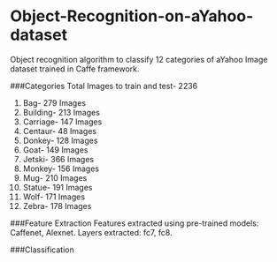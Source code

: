 # Object-Recognition-on-aYahoo-dataset
Object recognition algorithm to classify 12 categories of aYahoo Image dataset trained in Caffe framework.

###Categories
Total Images to train and test- 2236

1. Bag- 279 Images
2. Building- 213 Images
3. Carriage- 147 Images
4. Centaur- 48 Images
5. Donkey- 128 Images
6. Goat- 149 Images
7. Jetski- 366 Images
8. Monkey- 156 Images
9. Mug- 210 Images
10. Statue- 191 Images
11. Wolf- 171 Images
12. Zebra- 178 Images

###Feature Extraction
Features extracted using pre-trained models: Caffenet, Alexnet.
Layers extracted: fc7, fc8.

###Classification
